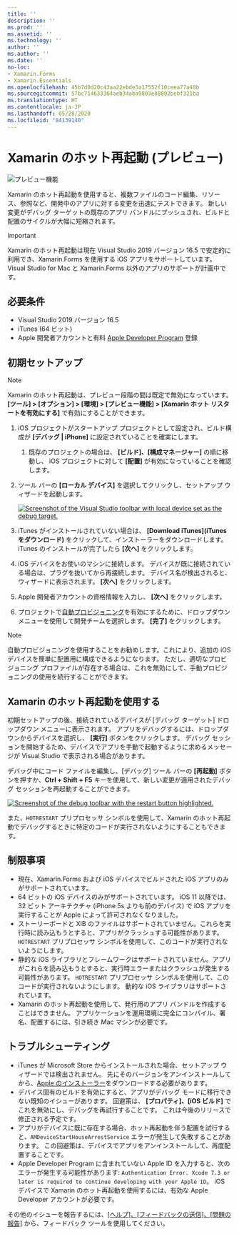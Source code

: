 ```yaml
---
title: ''
description: ''
ms.prod: ''
ms.assetid: ''
ms.technology: ''
author: ''
ms.author: ''
ms.date: ''
no-loc:
- Xamarin.Forms
- Xamarin.Essentials
ms.openlocfilehash: 45b7d0d20c43aa22ebde3a17552f10ceea77a48b
ms.sourcegitcommit: 57bc714633364aeb34aba9803e88802bebf321ba
ms.translationtype: HT
ms.contentlocale: ja-JP
ms.lasthandoff: 05/28/2020
ms.locfileid: "84139140"
---
```

# <a name="xamarin-hot-restart-preview"></a>Xamarin のホット再起動 (プレビュー)

![プレビュー機能](~/media/shared/preview.png)

Xamarin のホット再起動を使用すると、複数ファイルのコード編集、リソース、参照など、開発中のアプリに対する変更を迅速にテストできます。 新しい変更がデバッグ ターゲットの既存のアプリ バンドルにプッシュされ、ビルドと配置のサイクルが大幅に短縮されます。

> [!IMPORTANT]
> Xamarin のホット再起動は現在 Visual Studio 2019 バージョン 16.5 で安定的に利用でき、Xamarin.Forms を使用する iOS アプリをサポートしています。 Visual Studio for Mac と Xamarin.Forms 以外のアプリのサポートが計画中です。

## <a name="requirements"></a>必要条件

- Visual Studio 2019 バージョン 16.5
- iTunes (64 ビット)
- Apple 開発者アカウントと有料 [Apple Developer Program](https://developer.apple.com/programs) 登録


## <a name="initial-setup"></a>初期セットアップ

> [!NOTE]
> Xamarin のホット再起動は、プレビュー段階の間は既定で無効になっています。 **[ツール] > [オプション] > [環境] > [プレビュー機能] > [Xamarin ホット リスタートを有効にする]** で有効にすることができます。

1. iOS プロジェクトがスタートアップ プロジェクトとして設定され、ビルド構成が **[デバッグ | iPhone]** に設定されていることを確実にします。

   1. 既存のプロジェクトの場合は、 **[ビルド]、[構成マネージャー]** の順に移動し、 iOS プロジェクトに対して **[配置]** が有効になっていることを確認します。

2. ツール バーの **[ローカル デバイス]** を選択してクリックし、セットアップ ウィザードを起動します。

    [![](hot-restart-images/toolbar.png "Screenshot of the Visual Studio toolbar with local device set as the debug target.")](hot-restart-images/toolbar.png)

3. iTunes がインストールされていない場合は、 **[Download iTunes]\(iTunes をダウンロード\)** をクリックして、インストーラーをダウンロードします。 iTunes のインストールが完了したら **[次へ]** をクリックします。

4. iOS デバイスをお使いのマシンに接続します。 デバイスが既に接続されている場合は、プラグを抜いてから再接続します。 デバイス名が検出されると、ウィザードに表示されます。 **[次へ]** をクリックします。

5. Apple 開発者アカウントの資格情報を入力し、 **[次へ]** をクリックします。

6. プロジェクトで[自動プロビジョニング](~/ios/get-started/installation/device-provisioning/automatic-provisioning.md)を有効にするために、ドロップダウン メニューを使用して開発チームを選択します。 **[完了]** をクリックします。

> [!NOTE]
> 自動プロビジョニングを使用することをお勧めします。これにより、追加の iOS デバイスを簡単に配置用に構成できるようになります。 ただし、適切なプロビジョニング プロファイルが存在する場合は、これを無効にして、手動プロビジョニングの使用を続行することができます。

## <a name="use-xamarin-hot-restart"></a>Xamarin のホット再起動を使用する
初期セットアップの後、接続されているデバイスが [デバッグ ターゲット] ドロップダウン メニューに表示されます。 アプリをデバッグするには、ドロップダウンからデバイスを選択し、 **[実行]** ボタンをクリックします。 デバッグ セッションを開始するため、デバイスでアプリを手動で起動するように求めるメッセージが Visual Studio で表示される場合があります。

デバッグ中にコード ファイルを編集し、[デバッグ] ツール バーの **[再起動]** ボタンを押すか、**Ctrl + Shift + F5** キーを使用して、新しい変更が適用されたデバッグ セッションを再起動することができます。

[![](hot-restart-images/restart.png "Screenshot of the debug toolbar with the restart button highlighted.")](hot-restart-images/toolbar.png)

また、`HOTRESTART` プリプロセッサ シンボルを使用して、Xamarin のホット再起動でデバッグするときに特定のコードが実行されないようにすることもできます。

## <a name="limitations"></a>制限事項

- 現在、Xamarin.Forms および iOS デバイスでビルドされた iOS アプリのみがサポートされています。
- 64 ビットの iOS デバイスのみがサポートされています。 iOS 11 以降では、32 ビット アーキテクチャ (iPhone 5s よりも前のデバイス) で iOS アプリを実行することが Apple によって許可されなくなりました。
- ストーリーボードと XIB のファイルはサポートされていません。これらを実行時に読み込もうとすると、アプリがクラッシュする可能性があります。 `HOTRESTART` プリプロセッサ シンボルを使用して、このコードが実行されないようにします。
- 静的な iOS ライブラリとフレームワークはサポートされていません。アプリがこれらを読み込もうとすると、実行時エラーまたはクラッシュが発生する可能性があります。 `HOTRESTART` プリプロセッサ シンボルを使用して、このコードが実行されないようにします。 動的な iOS ライブラリはサポートされています。
- Xamarin のホット再起動を使用して、発行用のアプリ バンドルを作成することはできません。 アプリケーションを運用環境に完全にコンパイル、署名、配置するには、引き続き Mac マシンが必要です。

## <a name="troubleshoot"></a>トラブルシューティング

- iTunes が Microsoft Store からインストールされた場合、セットアップ ウィザードでは検出されません。 先にそのバージョンをアンインストールしてから、[Apple のインストーラー](https://go.microsoft.com/fwlink/?linkid=2101014)をダウンロードする必要があります。
- デバイス固有のビルドを有効にすると、アプリがデバッグ モードに移行できない既知のイシューがあります。 回避策は、 **[プロパティ]、[iOS ビルド]** でこれを無効にし、デバッグを再試行することです。 これは今後のリリースで修正される予定です。
- アプリがデバイスに既に存在する場合、ホット再起動を伴う配置を試行すると、`AMDeviceStartHouseArrestService` エラーが発生して失敗することがあります。 この回避策は、デバイスでアプリをアンインストールして、再度配置することです。
- Apple Developer Program に含まれていない Apple ID を入力すると、次のエラーが発生する可能性があります: `Authentication Error. Xcode 7.3 or later is required to continue developing with your Apple ID`。 iOS デバイスで Xamarin のホット再起動を使用するには、有効な Apple Developer アカウントが必要です。 

その他のイシューを報告するには、[[ヘルプ]、[フィードバックの送信]、[問題の報告]](/visualstudio/ide/feedback-options?view=vs-2019#report-a-problem) から、フィードバック ツールを使用してください。
